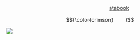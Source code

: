 
 <p align="center" 
 
 <p align="center"> 
    　    　 <a href="https://professor.atabook.org/">atabook</a>
    
 <p align="center"> $${\color{crimson}
    }$$

<img src=https://files.catbox.moe/kxu8ws.png /></a>
